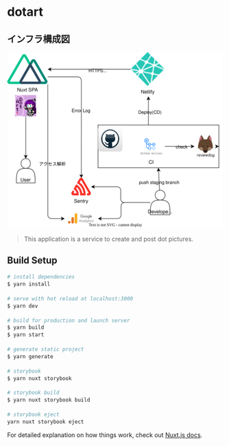 # dotart

## インフラ構成図

<img alt="インフラ構成図" src="./dotart.drawio.svg"/>

> This application is a service to create and post dot pictures.

## Build Setup

```bash
# install dependencies
$ yarn install

# serve with hot reload at localhost:3000
$ yarn dev

# build for production and launch server
$ yarn build
$ yarn start

# generate static project
$ yarn generate

# storybook
$ yarn nuxt storybook

# storybook build
$ yarn nuxt storybook build

# storybook eject
yarn nuxt storybook eject
```

For detailed explanation on how things work, check out [Nuxt.js docs](https://nuxtjs.org).
